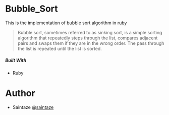 # Bubble_Sort
This is the implementation of bubble sort algorithm in ruby

> Bubble sort, sometimes referred to as sinking sort, is a simple sorting algorithm that repeatedly steps through the list, compares adjacent pairs and swaps them if they are in the wrong order. The pass through the list is repeated until the list is sorted.

##### Built With
+ Ruby

# Author
+ Saintaze [@saintaze](https://github.com/saintaze/)
